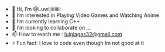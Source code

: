 - 👋 Hi, I’m @Luwijiiiiiiii
- 👀 I’m interested in Playing Video Games and Watching Anime
- 🌱 I’m currently learning C++
- 💞️ I’m looking to collaborate on ...
- 📫 How to reach me : luigiagas32@gmail.com
- ⚡ Fun fact: I love to code even though Im not good at it
<!---
Luwijiiiiiiii/Luwijiiiiiiii is a ✨ special ✨ repository because its `README.md` (this file) appears on your GitHub profile.
You can click the Preview link to take a look at your changes.
--->
